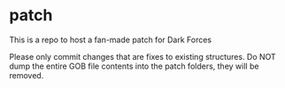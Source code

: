 # patch
This is a repo to host a fan-made patch for Dark Forces

Please only commit changes that are fixes to existing structures. Do NOT dump the entire GOB file contents into the patch folders,  they will be removed. 
